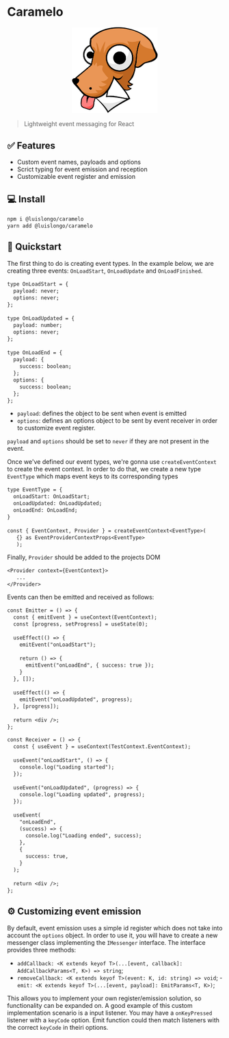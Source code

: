 # Caramelo

<P align="center">
  <img src="caramelo.png" alt="Exemplo imagem" width="200">
</p>

> Lightweight event messaging for React

## ✅ Features

- Custom event names, payloads and options
- Scrict typing for event emission and reception
- Customizable event register and emission

## 💻 Install

```
npm i @luislongo/caramelo
yarn add @luislongo/caramelo
```

## 🚀 Quickstart

The first thing to do is creating event types. In the example below, we are creating three events: `OnLoadStart`, `OnLoadUpdate` and `OnLoadFinished`.

```
type OnLoadStart = {
  payload: never;
  options: never;
};

type OnLoadUpdated = {
  payload: number;
  options: never;
};

type OnLoadEnd = {
  payload: {
    success: boolean;
  };
  options: {
    success: boolean;
  };
};
```

- `payload`: defines the object to be sent when event is emitted
- `options`: defines an options object to be sent by event receiver in order to customize event register.

`payload` and `options` should be set to `never` if they are not present in the event.

Once we've defined our event types, we're gonna use `createEventContext` to create the event context. In order to do that, we create a new type `EventType` which maps event keys to its corresponding types

```
type EventType = {
  onLoadStart: OnLoadStart;
  onLoadUpdated: OnLoadUpdated;
  onLoadEnd: OnLoadEnd;
}

const { EventContext, Provider } = createEventContext<EventType>(
   {} as EventProviderContextProps<EventType>
   );

```

Finally, `Provider` should be added to the projects DOM

```
<Provider context={EventContext}>
   ...
</Provider>
```

Events can then be emitted and received as follows:

```
const Emitter = () => {
  const { emitEvent } = useContext(EventContext);
  const [progress, setProgress] = useState(0);

  useEffect(() => {
    emitEvent("onLoadStart");

    return () => {
      emitEvent("onLoadEnd", { success: true });
    }
  }, []);

  useEffect(() => {
    emitEvent("onLoadUpdated", progress);
  }, [progress]);

  return <div />;
};
```

```
const Receiver = () => {
  const { useEvent } = useContext(TestContext.EventContext);

  useEvent("onLoadStart", () => {
    console.log("Loading started");
  });

  useEvent("onLoadUpdated", (progress) => {
    console.log("Loading updated", progress);
  });

  useEvent(
    "onLoadEnd",
    (success) => {
      console.log("Loading ended", success);
    },
    {
      success: true,
    }
  );

  return <div />;
};
```

## ⚙️ Customizing event emission

By default, event emission uses a simple id register which does not take into account the `options` object. In order to use it, you will have to create a new messenger class implementing
the `IMessenger` interface. The interface provides three methods:

- `addCallback: <K extends keyof T>(...[event, callback]: AddCallbackParams<T, K>) => string`;
- `removeCallback: <K extends keyof T>(event: K, id: string) => void`; - `emit: <K extends keyof T>(...[event, payload]: EmitParams<T, K>)`;

This allows you to implement your own register/emission solution, so functionality can be expanded on. A good example of this custom implementation scenario is a input listener. You may have a `onKeyPressed` listener with a `keyCode` option. Emit function could then match listeners with the correct `keyCode` in theiri options.

